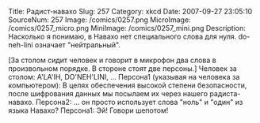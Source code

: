 Title: Радист-навахо 
Slug: 257 
Category: xkcd 
Date: 2007-09-27 23:05:10 
SourceNum: 257 
Image: /comics/0257.png 
MicroImage: /comics/0257_micro.png 
MiniImage: /comics/0257_mini.png 
Description: Насколько я понимаю, в Навахо нет специального слова для нуля. do-neh-lini означает "нейтральный". 

[За столом сидит человек и говорит в микрофон два слова в произвольном порядке. В стороне стоят две персоны.]
Человек за столом: A'LA'IH, DO'NEH'LINI, ...
Персона1 (указывая на человека за компьютером): В целях обеспечения высокой степени безопасности, после шифрования данных мы посылаем их через нашего радиста-навахо.
Персона2: ... он просто использует слова "ноль" и "один" из языка Навахо?
Персона1: Эй! Говори шепотом!
